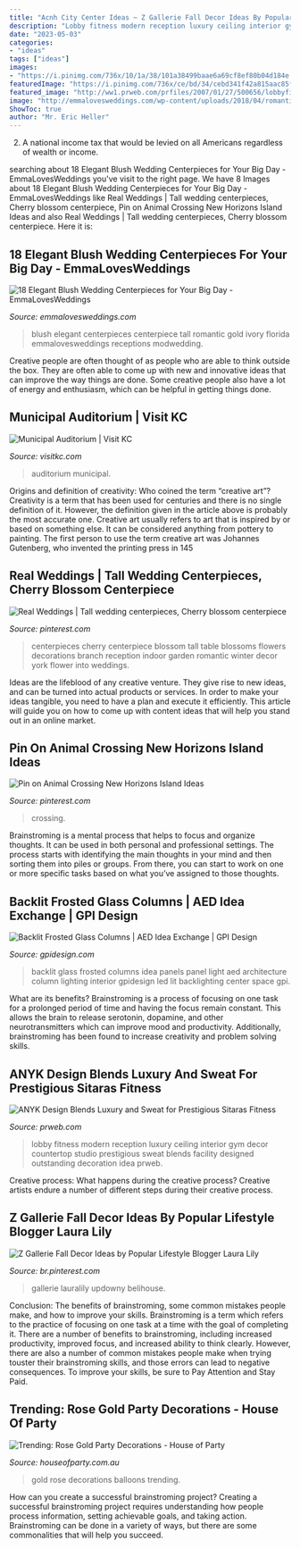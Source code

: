 ```yaml
---
title: "Acnh City Center Ideas ~ Z Gallerie Fall Decor Ideas By Popular Lifestyle Blogger Laura Lily"
description: "Lobby fitness modern reception luxury ceiling interior gym decor countertop studio prestigious sweat blends facility designed outstanding decoration idea prweb"
date: "2023-05-03"
categories:
- "ideas"
tags: ["ideas"]
images:
- "https://i.pinimg.com/736x/10/1a/38/101a38499baae6a69cf8ef80b04d184e.jpg"
featuredImage: "https://i.pinimg.com/736x/ce/bd/34/cebd341f42a815aac85f9f8484dde4ef--centerpiece-ideas-wedding-centerpieces.jpg"
featured_image: "http://ww1.prweb.com/prfiles/2007/01/27/500656/lobbyfinal.jpg"
image: "http://emmalovesweddings.com/wp-content/uploads/2018/04/romantic-tall-wedding-centerpiece-with-blush-pink-roses.jpg"
ShowToc: true
author: "Mr. Eric Heller"
---
```



2. A national income tax that would be levied on all Americans regardless of wealth or income.

	

		
searching about 18 Elegant Blush Wedding Centerpieces for Your Big Day - EmmaLovesWeddings you've visit to the right page. We have 8 Images about 18 Elegant Blush Wedding Centerpieces for Your Big Day - EmmaLovesWeddings like Real Weddings | Tall wedding centerpieces, Cherry blossom centerpiece, Pin on Animal Crossing New Horizons Island Ideas and also Real Weddings | Tall wedding centerpieces, Cherry blossom centerpiece. Here it is:
		
    
## 18 Elegant Blush Wedding Centerpieces For Your Big Day - EmmaLovesWeddings

<img loading=lazy src="http://emmalovesweddings.com/wp-content/uploads/2018/04/romantic-tall-wedding-centerpiece-with-blush-pink-roses.jpg" onerror="this.onerror=null;this.src='https://tse2.mm.bing.net/th?id=OIP.XH7yONgymIaviUzL4qWQVQHaLH&amp;pid=15.1';" alt="18 Elegant Blush Wedding Centerpieces for Your Big Day - EmmaLovesWeddings">

_Source: emmalovesweddings.com_

>blush elegant centerpieces centerpiece tall romantic gold ivory florida emmalovesweddings receptions modwedding. 

	

Creative people are often thought of as people who are able to think outside the box. They are often able to come up with new and innovative ideas that can improve the way things are done. Some creative people also have a lot of energy and enthusiasm, which can be helpful in getting things done.

    
## Municipal Auditorium | Visit KC

<img loading=lazy src="https://visitkcd8.s3.us-west-2.amazonaws.com/s3fs-public/styles/slider_850x400_/public/2019-10/municipal-auditorium-4.jpg?itok=QoDvqwkF" onerror="this.onerror=null;this.src='https://tse2.mm.bing.net/th?id=OIP.ocUYfpAb8OxVnIzxYUyQtgHaDf&amp;pid=15.1';" alt="Municipal Auditorium | Visit KC">

_Source: visitkc.com_

>auditorium municipal. 

	

Origins and definition of creativity: Who coined the term “creative art”?
Creativity is a term that has been used for centuries and there is no single definition of it. However, the definition given in the article above is probably the most accurate one. Creative art usually refers to art that is inspired by or based on something else. It can be considered anything from pottery to painting. The first person to use the term creative art was Johannes Gutenberg, who invented the printing press in 145
    
## Real Weddings | Tall Wedding Centerpieces, Cherry Blossom Centerpiece

<img loading=lazy src="https://i.pinimg.com/736x/ce/bd/34/cebd341f42a815aac85f9f8484dde4ef--centerpiece-ideas-wedding-centerpieces.jpg" onerror="this.onerror=null;this.src='https://tse4.mm.bing.net/th?id=OIP.Zv8bbCFo2Qy4nh-mVSYsvAHaLH&amp;pid=15.1';" alt="Real Weddings | Tall wedding centerpieces, Cherry blossom centerpiece">

_Source: pinterest.com_

>centerpieces cherry centerpiece blossom tall table blossoms flowers decorations branch reception indoor garden romantic winter decor york flower into weddings. 

	

Ideas are the lifeblood of any creative venture. They give rise to new ideas, and can be turned into actual products or services. In order to make your ideas tangible, you need to have a plan and execute it efficiently. This article will guide you on how to come up with content ideas that will help you stand out in an online market.

    
## Pin On Animal Crossing New Horizons Island Ideas

<img loading=lazy src="https://i.pinimg.com/736x/10/1a/38/101a38499baae6a69cf8ef80b04d184e.jpg" onerror="this.onerror=null;this.src='https://tse3.mm.bing.net/th?id=OIP.P9pAexlYWGbzLiXifiKrrAHaF1&amp;pid=15.1';" alt="Pin on Animal Crossing New Horizons Island Ideas">

_Source: pinterest.com_

>crossing. 

	

Brainstroming is a mental process that helps to focus and organize thoughts. It can be used in both personal and professional settings. The process starts with identifying the main thoughts in your mind and then sorting them into piles or groups. From there, you can start to work on one or more specific tasks based on what you’ve assigned to those thoughts.

    
## Backlit Frosted Glass Columns | AED Idea Exchange | GPI Design

<img loading=lazy src="http://gpidesign.com/wp-content/uploads/2015/01/backlit-frosted-glass-columns-aed-idea-center-1.jpg" onerror="this.onerror=null;this.src='https://tse4.mm.bing.net/th?id=OIP.q6GxIiSsVkQ3sq8pcYcVdwHaE8&amp;pid=15.1';" alt="Backlit Frosted Glass Columns | AED Idea Exchange | GPI Design">

_Source: gpidesign.com_

>backlit glass frosted columns idea panels panel light aed architecture column lighting interior gpidesign led lit backlighting center space gpi. 

	

What are its benefits?
Brainstroming is a process of focusing on one task for a prolonged period of time and having the focus remain constant. This allows the brain to release serotonin, dopamine, and other neurotransmitters which can improve mood and productivity. Additionally, brainstroming has been found to increase creativity and problem solving skills.

    
## ANYK Design Blends Luxury And Sweat For Prestigious Sitaras Fitness

<img loading=lazy src="http://ww1.prweb.com/prfiles/2007/01/27/500656/lobbyfinal.jpg" onerror="this.onerror=null;this.src='https://tse3.mm.bing.net/th?id=OIP.WhKZaJ20oCVmmJuEds6sIQHaFK&amp;pid=15.1';" alt="ANYK Design Blends Luxury and Sweat for Prestigious Sitaras Fitness">

_Source: prweb.com_

>lobby fitness modern reception luxury ceiling interior gym decor countertop studio prestigious sweat blends facility designed outstanding decoration idea prweb. 

	

Creative process: What happens during the creative process?
Creative artists endure a number of different steps during their creative process.

    
## Z Gallerie Fall Decor Ideas By Popular Lifestyle Blogger Laura Lily

<img loading=lazy src="https://i.pinimg.com/736x/fd/a5/ab/fda5abd01d35b5610b1962cec77e1b81.jpg" onerror="this.onerror=null;this.src='https://tse1.mm.bing.net/th?id=OIP.CKhDp4JxQIv2DDsJUlG1rwHaLH&amp;pid=15.1';" alt="Z Gallerie Fall Decor Ideas by Popular Lifestyle Blogger Laura Lily">

_Source: br.pinterest.com_

>gallerie lauralily updowny belihouse. 

	

Conclusion: The benefits of brainstroming, some common mistakes people make, and how to improve your skills.
Brainstroming is a term which refers to the practice of focusing on one task at a time with the goal of completing it. There are a number of benefits to brainstroming, including increased productivity, improved focus, and increased ability to think clearly. However, there are also a number of common mistakes people make when trying touster their brainstroming skills, and those errors can lead to negative consequences. To improve your skills, be sure to Pay Attention and Stay Paid.

    
## Trending: Rose Gold Party Decorations - House Of Party

<img loading=lazy src="https://www.houseofparty.com.au/wp-content/uploads/2018/07/Rose-Gold-Balloons-5.png" onerror="this.onerror=null;this.src='https://tse3.mm.bing.net/th?id=OIP.Cguy76h7u9ZHoHrmDbFS3gHaHa&amp;pid=15.1';" alt="Trending: Rose Gold Party Decorations - House of Party">

_Source: houseofparty.com.au_

>gold rose decorations balloons trending. 

	

How can you create a successful brainstroming project?
Creating a successful brainstroming project requires understanding how people process information, setting achievable goals, and taking action. Brainstroming can be done in a variety of ways, but there are some commonalities that will help you succeed.

